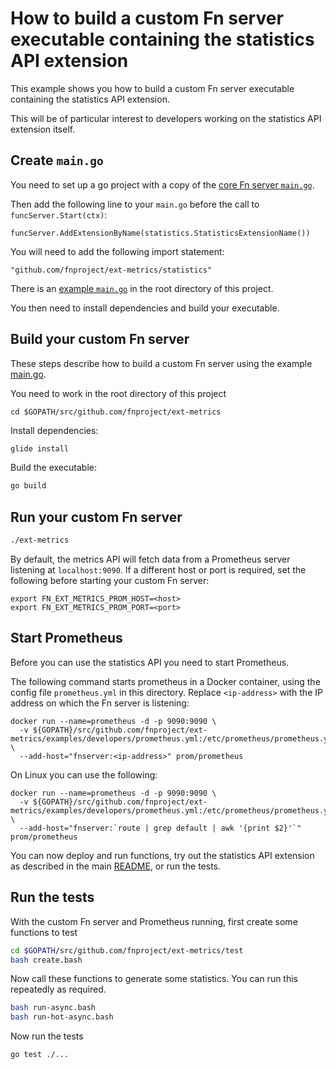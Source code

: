 # How to build a custom Fn server executable containing the statistics API extension

This example shows you how to build a custom Fn server executable containing the statistics API extension.

This will be of particular interest to developers working on the statistics API extension itself.

## Create `main.go`

You need to set up a go project with a copy of the [core Fn server `main.go`](https://github.com/fnproject/fn/blob/master/main.go).

Then add the following line to your `main.go` before the call to `funcServer.Start(ctx)`:
```
funcServer.AddExtensionByName(statistics.StatisticsExtensionName())
```
You will need to add the following import statement:
```
"github.com/fnproject/ext-metrics/statistics"
```
There is an [example `main.go`](../../main.go) in the root directory of this project.

You then need to install dependencies and build your executable.

## Build your custom Fn server

These steps describe how to build a custom Fn server using the example [main.go](../../main.go).

You need to work in the root directory of this project
```
cd $GOPATH/src/github.com/fnproject/ext-metrics
```

Install dependencies:

```sh
glide install
```

Build the executable:

```sh
go build
```

## Run your custom Fn server

```sh
./ext-metrics
```

By default, the metrics API will fetch data from a Prometheus server listening at `localhost:9090`. If a different host or port is required, set the following before starting your custom Fn server:
```
export FN_EXT_METRICS_PROM_HOST=<host>
export FN_EXT_METRICS_PROM_PORT=<port>
```

## Start Prometheus

Before you can use the statistics API you need to start Prometheus.

The following command starts prometheus in a Docker container, using the config file `prometheus.yml` in this directory.
Replace `<ip-address>` with the IP address on which the Fn server is listening:
```
docker run --name=prometheus -d -p 9090:9090 \
  -v ${GOPATH}/src/github.com/fnproject/ext-metrics/examples/developers/prometheus.yml:/etc/prometheus/prometheus.yml \
  --add-host="fnserver:<ip-address>" prom/prometheus
```    
On Linux you can use the following:
```
docker run --name=prometheus -d -p 9090:9090 \
  -v ${GOPATH}/src/github.com/fnproject/ext-metrics/examples/developers/prometheus.yml:/etc/prometheus/prometheus.yml \
  --add-host="fnserver:`route | grep default | awk '{print $2}'`" prom/prometheus
```

You can now deploy and run functions, try out the statistics API extension as described in the main [README](https://github.com/fnproject/ext-metrics/blob/master/README.md), or run the tests.

## Run the tests

With the custom Fn server and Prometheus running, first create some functions to test

```sh
cd $GOPATH/src/github.com/fnproject/ext-metrics/test
bash create.bash
```

Now call these functions to generate some statistics. You can run this repeatedly as required.
```sh
bash run-async.bash
bash run-hot-async.bash

```

Now run the tests


```sh
go test ./...
```
